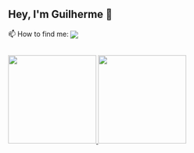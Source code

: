 ## Hey, I'm Guilherme 👋

<p>📫 How to find me:
    <a href="https://www.linkedin.com/in/guilhermecamposdemelo/" target="_blank"><img align="center" src="https://img.shields.io/badge/LinkedIn-0077B5?style=for-the-    badge&logo=linkedin&logoColor=white" target="_blank"/></a> 
    </p>

##

<div>
  <a href="https://github.com/guigann">
  <img height="180em" src="https://github-readme-stats-green-five-91.vercel.app/api?username=guigann&show_icons=true&theme=midnight-purple&include_all_commits=true&count_private=true"/>  
    <img height="180em" src="https://github-readme-stats-green-five-91.vercel.app/api/top-langs/?username=guigann&layout=compact&langs_count=16&theme=midnight-purple"/>  
</div>
